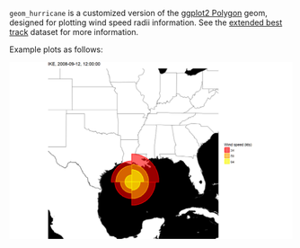 `geom_hurricane` is a customized version of the [ggplot2 Polygon](http://ggplot2.tidyverse.org/reference/geom_polygon.html) geom, designed for plotting wind speed radii information. See the [extended best track](http://rammb.cira.colostate.edu/research/tropical_cyclones/tc_extended_best_track_dataset/) dataset for more information.

Example plots as follows:

![IKE-2008](plots/ike-20080912.png)

